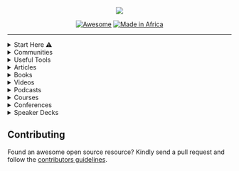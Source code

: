 <div align="center">
  
![](https://repository-images.githubusercontent.com/283972796/ccf68e00-d30c-11ea-9a44-9bd671232ecc)

[![Awesome](https://cdn.rawgit.com/sindresorhus/awesome/d7305f38d29fed78fa85652e3a63e154dd8e8829/media/badge.svg)](https://github.com/sindresorhus/awesome) [![Made in Africa](https://img.shields.io/badge/Made%20in-Africa-008751.svg?style=flat-square)](https://github.com/oscafrica/awesome-open-source)

</div>

---

<details>
  <summary>
    Start Here ⚠️
  </summary
    <br />
    <br /> 
    
   - [Projects for new contributors](https://github.com/showcases/great-for-new-contributors) - A collection of projects that have a history and reputation for being welcoming to new open-source contributors.
   - [Tools for Open Source](https://github.com/collections/tools-for-open-source) - A collection of software to make running your open source project a little bit easier.
   - [Open Source Programs](https://github.com/tapaswenipathak/Open-Source-Programs) — A detailed list of paid and unpaid open source programs and internships.
   - [Made in Nigeria](https://github.com/acekyd/made-in-nigeria) — A curation of awesome tools built by Nigerians 🇳🇬.
   - [Made in Kenya](https://github.com/MadeInKenya/madeinkenya.github.io) — A curation of awesome tools built by Kenyans 🇰🇪.
   - [Made in Ghana](https://github.com/viclotana/MadeInGhana) — A curation of awesome tools built by Ghanaians 🇬🇭.
   - [Made in Zambia](https://github.com/ZambianTech/made-in-zambia) — A curation of awesome tools built by Zambians 🇿🇲.
    
</details>

<details>
  <summary>
    Communities
  </summary
    <br />
    <br />
    
   - [Open Source Community Africa](https://oscafrica.org)
   - [Open Source Initiative](https://opensource.org)
   - [The Linux Foundation](https://www.linuxfoundation.org)
   - [GNOME Community](https://wiki.gnome.org/Community)
   - [EddieHub Community](https://github.com/EddieHubCommunity)
   - [OSS Cameroon](https://github.com/osscameroon)
   - [DVS Tech Community](https://github.com/dvstechlabs)
   - [KDE Community](https://community.kde.org)
   - [FOSS Asia](https://fossasia.org)
    
</details>
  
<details>
  <summary>
    Useful Tools
  </summary
    <br />
    <br />
    
   - [Awesome Open Source](https://awesomeopensource.com) - Find and compare 326,000+ open source projects.
   - [Open Sauced](https://opensauced.pizza) - An intelligence platform for OSS developers and maintainers with deep insights.
   - [FossFox OSS Jobs](https://fossfox.com) - Work with open-source and get paid for it by finding products hiring engineering talent.
   - [Open Collective](https://opencollective.com) - Manage your finances so everyone can see where money comes from and where it goes.
   - [CodeTriage](https://codetriage.com) - Personalized OSS issues delivered directly to your inbox. 
   - [Good First Issue](https://goodfirstissue.dev) - A collection of easy pickings from popular OSS projects.
   - [Good First Issues](https://goodfirstissues.com) - Find great OSS projects, discover issues and repositories with good first issue and help wanted labels.
   - [Up For Grabs](https://up-for-grabs.net) - A list of projects which have curated tasks specifically for new contributors.
   - [First Contributions](https://firstcontributions.github.io) - A hands-on tutorial that walks you through contributions workflow on GitHub.
   - [Contributor Ninja](https://contributor.ninja) - A platform to find GitHub issues in several languages.
   - [Gauger](https://gauger.io/contrib) - Find beginner friendly OSS projects to work on.
   - [24 Pull Requests](https://24pullrequests.com) - A collection of OSS projects tickets that are good for new contributors and guides for contributing.
   - [Issue Hub](https://issuehub.pro/) - Contribute to open source by searching issue labels to find the right project for you.
   - [Pull Request Roulette](https://pullrequestroulette.com) - A list of pull requests submitted for review, belonging to open source projects hosted on GitHub.
   
</details>

<details>
  <summary>
     Articles
  </summary
    <br />
    <br />
    
   - [Open Source Guides](https://opensource.guide)
   - [Make your first open-source contribution](https://dev.to/denicmarko/make-your-first-open-source-contribution-4b0n)
   - [How to become an Open Source Contributor](https://taskwarrior.org/docs/first_time.html)
   - [Getting started with contributing to open source](https://stackoverflow.blog/2020/08/03/getting-started-with-contributing-to-open-source/)
   - [How To Contribute To Open Source: Getting Started With Git](https://www.digitalocean.com/community/tutorials/how-to-contribute-to-open-source-getting-started-with-git)
   - [How getting into Open Source has been awesome for me](https://kentcdodds.com/blog/how-getting-into-open-source-has-been-awesome-for-me)
   - [How To Maintain Open-Source Software Projects](https://www.digitalocean.com/community/tutorials/how-to-maintain-open-source-software-projects)
   - [Your First PR](https://yourfirstpr.github.io/)
   - [How To Get Started In Open Source](https://readwrite.com/2014/10/10/open-source-diversity-how-to-contribute/)
   - [The Definitive Guide to Contributing to Open Source](https://www.freecodecamp.org/news/the-definitive-guide-to-contributing-to-open-source-900d5f9f2282/)
   - [Evaluating Open Source Projects](https://producingoss.com/en/evaluating-oss-projects.html)
   - [A Beginner’s Very Bumpy Journey Through The World of Open Source](https://www.freecodecamp.org/news/a-beginners-very-bumpy-journey-through-the-world-of-open-source-4d108d540b39/)
   - [5 tips for getting involved in open source projects on github](https://fasani.hashnode.dev/5-tips-for-getting-involved-in-open-source-projects-on-github-ckdrmibup00unfzs1e56ugo1q)
   - [How to Be a Good Open Source Project Owner – The Ultimate Guide](https://www.freecodecamp.org/news/ultimate-owners-guide-to-open-source/)
   - [The Ultimate Guide to Open Source](https://www.freecodecamp.org/news/the-ultimate-guide-to-open-source/) 
   - [Making clean PR for Open Source Contributors (PEP 8 Style)](https://ayush-raj-blogs.hashnode.dev/making-clean-pr-for-open-source-contributors-pep-8-style)
   - [Ways you can contribute to Open Source](https://movi.hashnode.dev/10-ways-you-can-contribute-to-open-source-ckfljitve00cspds1d0cmbzv2)
   - [Getting Started With Open-Source: How To Contribute](https://catalins.tech/getting-started-with-open-source-how-to-contribute)
   - [Step by step guide to contributing on GitHub](https://www.dataschool.io/how-to-contribute-on-github/)
   - [Open Source contributions: A catalyst for growth](https://edidiongasikpo.com/open-source-contributions-a-catalyst-for-growth)
   - [Contributing to Open Source projects](https://www.codemotion.com/magazine/dev-hub/backend-dev/contributing-to-open-source-projects/)
   - [A guide to making open source contributions](https://pulkitsinghdev.hashnode.dev/how-to-contribute-to-open-source)
   - [How to Contribute to Open-Source Projects](https://rubygarage.org/blog/how-contribute-to-open-source-projects)
   - [Contribute Beyond Code: Open Source for Everyone](https://dev.to/sigje/contribute-beyond-code-open-source-for-everyone-593j)
   - [Beginner's Guide to Open Source Contribution](https://ololade.hashnode.dev/series/beginners-guide-to-open-source-contribution)
   - [The beginner's guide to contributing to a GitHub project](https://akrabat.com/the-beginners-guide-to-contributing-to-a-github-project/)
   - [The beginner's guide to contributing to Open Source](https://www.works-hub.com/learn/the-beginners-guide-to-contributing-to-open-source-4a526)
   - [The Technical Writer's Guide To Contributing To Open Source Projects](https://edidiongasikpo.com/the-technical-writers-guide-to-contributing-to-open-source-projects)
   - [How to Contribute to Open Source Projects – A Beginner's Guide](https://www.freecodecamp.org/news/how-to-contribute-to-open-source-projects-beginners-guide/)
   - [The Ultimate Guide to Open Source](https://www.freecodecamp.org/news/the-ultimate-guide-to-open-source/)
   - [How to Choose and Care for a Secure Open Source Project](https://www.freecodecamp.org/news/how-to-choose-and-care-for-a-secure-open-source-project/)
   - [The Ultimate Owners Guide to Open Source](https://www.freecodecamp.org/news/ultimate-owners-guide-to-open-source/)
   - [Open Source Stamina](https://kentcdodds.com/blog/open-source-stamina)
   - [Why You Should Start Contributing to Open Source Software Right Now](https://www.freecodecamp.org/news/why-you-should-start-contributing-to-open-source-software-right-now/)
   - [The Pros and Cons of Open Source Software Development](https://www.freecodecamp.org/news/what-is-great-about-developing-open-source-and-what-is-not/)
   - [Building the Open Source Community We Want](https://kentcdodds.com/blog/building-the-open-source-community-we-want)
   - [How I learn an Open Source Codebase](https://kentcdodds.com/blog/how-i-learn-an-open-source-codebase)
   - [Introducing: How to Contribute to Open Source](https://kentcdodds.com/blog/introducing-how-to-contribute-to-open-source)
   - [What open source project should I contribute to?](https://kentcdodds.com/blog/what-open-source-project-should-i-contribute-to)
   - [First Timers Only](https://kentcdodds.com/blog/first-timers-only)
   - [Get Involved In Open Source Today](https://www.hanselman.com/blog/GetInvolvedInOpenSourceTodayHowToContributeAPatchToAGitHubHostedOpenSourceProjectLikeCode52.aspx)
   - [Why open source?](https://ben.balter.com/2015/11/23/why-open-source/)
   - [Tips for growing communities around your open source project](https://ben.balter.com/2017/11/10/twelve-tips-for-growing-communities-around-your-open-source-project/)
   - [Best practices in open source: internal collaboration](https://ben.balter.com/2015/03/08/open-source-best-practices-internal-collaboration/)
   - [Best practices in open source: external collaboration](https://ben.balter.com/2015/03/17/open-source-best-practices-external-engagement/)
   - [Why you shouldn’t write your own open source license](https://ben.balter.com/2016/08/01/why-you-shouldnt-write-your-own-open-source-license/)
   - [Everything an open source maintainer might need to know about open source licensing](https://ben.balter.com/2017/11/28/everything-an-open-source-maintainer-might-need-to-know-about-open-source-licensing/)
   - [Self-taught Software Developers: Why Open Source is important to us](https://medium.com/rocknnull/self-taught-software-engineers-why-open-source-is-important-to-us-fe2a3473a576)
   - [So you wanna open source a project, eh?](https://dev.to/captainsafia/so-you-wanna-open-source-a-project-eh-5779)
   - [Why I love contributing to open source software](https://www.errietta.me/blog/open-source/)
   - [What Does “Open Source” Even Mean?](https://medium.com/@kenjagan/what-does-open-source-even-mean-p5-js-edition-98c02d354b39)
   - [Tips For New Open Source Maintainers](https://lord.io/oss-tips/)
   - [Scaling Open Source Communities](https://krausefx.com/blog/scaling-open-source-communities)
   - [Kindly Closing Pull Requests](https://github.blog/2016-03-15-kindly-closing-pull-requests/)
   - [OSS project maintainer notes](https://www.jeffgeerling.com/blog/2016/why-i-close-prs-oss-project-maintainer-notes)
   - [My condolences, you’re now the maintainer of a popular open source project](https://danielbachhuber.com/2016/06/26/my-condolences-youre-now-the-maintainer-of-a-popular-open-source-project/)
   - [What success really looks like in open source](https://medium.com/@nayafia/what-success-really-looks-like-in-open-source-2dd1facaf91c#.pbieg7stv)
   - [Advice To Open Source Project Contributors](https://taskwarrior.org/docs/advice.html)
   - [How To Contribute To Open-Source Projects As A Beginner](https://daily.dev/blog/how-to-contribute-to-open-source-projects-as-a-beginner)
   - [Open Source Projects](https://www.upgrad.com/blog/tag/open-source-projects/)
   - [Open Source Projects Ideas](https://www.upgrad.com/blog/tag/open-source-project-ideas/)
   - [Everything Open Source](https://logique.hashnode.dev/everything-open-source-cky8brlwv0rxd5ns1c3jn61aw)
   
</details>

<details>
  <summary>
    Books
  </summary
    <br />
    <br />
    
   - [Producing Open Source Software: How To Run A Successful Free Software Project](https://www.amazon.com/Producing-Open-Source-Software-Successful/dp/0596007590)
   - [Forge Your Future with Open Source: Build Your Skills. Build Your Network. Build the Future of Technology](https://www.amazon.com/Forge-Your-Future-Open-Source/dp/1680503014)
   - [Open (Source) for Business: A Practical Guide to Open Source Software Licensing - Third Edition](https://www.amazon.com/dp/B086G6XDM1?tag=uuid10-20)
   - [Open Source Static Code Analysis Tool A Complete Guide](https://www.amazon.com/Source-Static-Analysis-Complete-Guide/dp/0655942386?tag=uuid10-20)
   - [Open Source Governance A Complete Guide](https://www.amazon.com/Open-Source-Governance-Complete-Guide/dp/0655943102?tag=uuid10-20)
   - [Open Source Notebook: Open Sourcerer](https://www.amazon.com/Open-Source-Notebook-Sourcerer-Inches/dp/1700126016?tag=uuid10-20)
   - [Open Sources: Voices from the Open Source Revolution](https://www.amazon.com/dp/1565925823?tag=uuid10-20)
   - [Working in Public: The Making and Maintenance of Open Source Software](https://www.amazon.com/Working-Public-Making-Maintenance-Software/dp/0578675862/ref=sr_1_2?dchild=1&keywords=open+source&qid=1627244642&s=books&sr=1-2)
   - [Entreprenerd: Building a Multi-Million-Dollar Business with Open Source Software](https://www.amazon.com/Entreprenerd-Building-Multi-Million-Dollar-Business-Software-ebook/dp/B09516H7LY/ref=sr_1_3?dchild=1&keywords=open+source&qid=1627244690&s=books&sr=1-3)
   - [Intellectual Property and Open Source: A Practical Guide to Protecting Code](https://www.amazon.com/Intellectual-Property-Open-Source-Protecting/dp/0596517963/ref=sr_1_12?dchild=1&keywords=open+source&qid=1627244690&s=books&sr=1-12)
   - [Understanding Open Source and Free Software Licensing](https://www.amazon.com/Understanding-Open-Source-Software-Licensing/dp/0596005814/ref=pd_bxgy_img_1/142-0255904-0756168?pd_rd_w=2AAiV&pf_rd_p=c64372fa-c41c-422e-990d-9e034f73989b&pf_rd_r=B56H43PW2MBZGSZPDKRA&pd_rd_r=f8e98e8b-1fb6-4dee-a617-64adcc48343d&pd_rd_wg=OkEwO&pd_rd_i=0596005814&psc=1)
   - [Open Source Licensing: Software Freedom and Intellectual Property Law](https://www.amazon.com/Open-Source-Licensing-Software-Intellectual/dp/0131487876/ref=pd_sbs_2/142-0255904-0756168?pd_rd_w=O2Jmx&pf_rd_p=3676f086-9496-4fd7-8490-77cf7f43f846&pf_rd_r=WFVCK53MGCMWXHP5TT0F&pd_rd_r=cba59fe4-8139-4165-b7e5-a37b50150f71&pd_rd_wg=Zlc9T&pd_rd_i=0131487876&psc=1)
   - [The Open Source Alternative](https://www.amazon.com/Open-Source-Alternative-Understanding-Opportunities/dp/0470194952/ref=pd_sim_5/142-0255904-0756168?pd_rd_w=NYlLz&pf_rd_p=6caf1c3a-a843-4189-8efc-81b67e85dc96&pf_rd_r=72BSPQAVZSVV5WAF481P&pd_rd_r=30cf2ab6-d784-4e41-a069-c492a0a8d918&pd_rd_wg=dE9El&pd_rd_i=0470194952&psc=1)
   - [Open Source Property: Volume 1](https://www.amazon.com/Open-Source-Property-Jeremy-Sheff/dp/B08GG2DN9M/ref=sr_1_14?dchild=1&keywords=open+source&qid=1627244690&s=books&sr=1-14)
   - [Open Source Property: Volume 2](https://www.amazon.com/Open-Source-Property-Jeremy-Sheff/dp/B08GFYF69C/ref=pd_bxgy_img_1/142-0255904-0756168?pd_rd_w=MTuUy&pf_rd_p=c64372fa-c41c-422e-990d-9e034f73989b&pf_rd_r=0SGKXTNNH99N8P6WSB9K&pd_rd_r=b2f3385b-db10-4aec-bde8-24d5b5e3bec2&pd_rd_wg=LoMPm&pd_rd_i=B08GFYF69C&psc=1)
   - [Embracing Insanity: Open Source Software Development](https://www.amazon.com/Embracing-Insanity-Source-Software-Development/dp/0672319896/ref=sr_1_46?dchild=1&keywords=open+source&qid=1627245304&s=books&sr=1-46)
   - [The Success of Open Source](https://www.amazon.com/Success-Open-Source-Steven-Weber/dp/0674018583)
   - [The Architecture Of Open Source Applications](https://www.amazon.com/Architecture-Open-Source-Applications/dp/1257638017/ref=as_li_ss_tl?keywords=open+source&qid=1579288709&sr=8-12&linkCode=sl1&tag=solutionsre04-20&linkId=41cd4b50c76820c83cb477021a850822&language=en_US)
   - [The Architecture of Open Source Applications, Volume II: Structure, Scale, and a Few More Fearless Hacks](https://www.amazon.com/Architecture-Open-Source-Applications-Structure-ebook/dp/B008940UYK)
   - [Open Source for the Enterprise: Managing Risks, Reaping Rewards](https://www.amazon.com/Open-Source-Enterprise-Managing-Reaping/dp/0596101198)
   - [Perspectives on Free and Open Source Software (The MIT Press)](https://www.amazon.com/Perspectives-Free-Source-Software-Press/dp/0262562278)
   - [The Performance of Open Source Applications](https://www.amazon.com/Performance-Open-Source-Applications/dp/1304488780)
   - [Rebel Code: Linux and the Open Source Revolution](https://www.amazon.com/Rebel-Code-Linux-Source-Revolution-ebook/dp/B005I57NZ2/ref=as_li_ss_tl?keywords=open+source&qid=1579289424&refinements=p_72:2661619011&rnid=2661617011&sr=8-57&linkCode=sl1&tag=solutionsre04-20&linkId=61398f18974ba77ed7bfc6ccf4972330&language=en_US)
   
</details>
    
<details>
  <summary>
    Videos
  </summary
    <br />
    <br />
    
   - [The Rise Of Open-Source Software](https://www.youtube.com/watch?v=SpeDK1TPbew)
   - [Contributing to Open Source on GitHub for beginners](https://www.youtube.com/watch?v=k6KcaMffxac)
   - [What is Open Source Software](https://www.youtube.com/watch?v=1ehpgbb3XD0)
   - [How Open Source Changed My Life with Max Stoiber](https://www.youtube.com/watch?v=ifq3xhik8tE)
   - [Open Source vs. Closed Source Software](https://www.youtube.com/watch?v=2q91vTvc7YE)
   - [How to Build an Open Source Business](https://www.youtube.com/watch?v=c9SJAPxU5bs)
   - [How do I start working with Open Source and GitHub?](https://www.youtube.com/watch?v=lyiBnyPPnG4)
   - [The mind behind Linux | Linus Torvalds](https://www.youtube.com/watch?v=o8NPllzkFhE)
   - [Panel: Open source in Africa](https://www.youtube.com/watch?v=CFvwIX-gjSI)
   - [Complete Guide to Open Source - How to Contribute](https://youtu.be/yzeVMecydCE)
   - [Tips for contributing to Open Source with Github](https://youtu.be/kP-rEaamgHM)
   - [Managing an Open Source Project](https://www.youtube.com/watch?v=zCJyiBu12Jw)
   - [Level Up as an Open Source Contributor](https://youtu.be/pASY8b8QWcs)
   - [Getting Into Open Source for Fun & Profit](https://youtu.be/b_e-Uzag31w)
   - [How open source has made me and the stuff I make better](https://www.youtube.com/watch?v=6mtPPkKchcQ)
   - [Building The Open Source Community We Want](https://www.youtube.com/watch?v=OGeoH-sqePE)
   - [Managing an Open Source Project - UtahJS](https://www.youtube.com/watch?v=jKI1Kj5VXqE)
   - [Open Sourcing Your Stuff](https://www.youtube.com/watch?v=Zlu3QvuwruY)
   - [Pieter Hintjens - Building Open Source Communities](https://youtu.be/uzxcILudFWM)
   - [Contributing to Open Source for the first time](https://youtu.be/c6b6B9oN4Vg)
   - [Getting started with Open Source & GitHub](https://youtu.be/3HqN-YS8eso)
   - [How to contribute to Open Source?](https://www.youtube.com/watch?v=LvkRaIKX1L8)
   - [Contributing to Open Source](https://www.youtube.com/watch?v=vcLlsnH7r8k)
   - [Why Open Source Contribution is Essential to your Business ](https://www.youtube.com/watch?v=figcsHHHT0o)
   - [A Million Ways To Contribute To Open Source; It’s Not Just About Code](https://www.youtube.com/watch?v=qeuu_aSPlao)
   - [A Newcomer's Guide to Open Source Contribution](https://www.youtube.com/watch?v=8QaezVWLydM)
   - [How to Open Source Like a Pro](https://www.youtube.com/watch?v=MT6M_sqAuZo)
   - [How I Started Contributing to Open Source and Why You Should Too](https://www.youtube.com/watch?v=GAqfMNB-YBU)
   - [Jessica McKellar: Contribute with me! Getting started with open source development](https://www.youtube.com/watch?v=k17GqN9dT3Q)
   - [Make Your First Open Source Contribution || Beginners Guide to Open Source](https://www.youtube.com/watch?v=9yx3XZq4JxM)
   - [How To Get Started With Open Source](https://www.youtube.com/watch?v=GbqSvJs-6W4)
   - [A Practical Guide to Open Source Contribution](https://www.youtube.com/watch?v=Y6k_pW_7yLI)
   - [How to start with Open Source software contributions](https://www.youtube.com/watch?v=Tq4RZ-JH6aM)
   - [The Open Source Contributor Funnel: Turning Users Into Maintainers](https://www.youtube.com/watch?v=OsOZpF6LFcw)
   - [Contributing to Open-Source Projects as a New Python Developer: How to Do It](https://www.youtube.com/watch?v=jTTf4oLkvaM)
   - [A new way to contribute to open source](https://www.youtube.com/watch?v=FYkBA9epUEk)
   - [Starting an Open Source Project](https://www.youtube.com/watch?v=nKfl3EQ0twg)
   - [How to contribute to OPEN SOURCE projects on Github](https://www.youtube.com/watch?v=b_aF5zk22cA)
   - [How to find Github Repos to contribute to](https://www.youtube.com/watch?v=W7AewHnxMig)
   - [I want you to contribute to open source](https://www.youtube.com/watch?v=hwdeUG_gySI)
   - [Complete Guide to Open Source Contributions](https://www.youtube.com/watch?v=RHETubkhjY8&list=PLR0CKdeR_FyscaxEksDVXc4UQvlOFLYS6&t=0s)
   - [Get started with Open Source](https://www.youtube.com/watch?v=Y5HIJeR9hk0)
   
</details>
  
<details>
  <summary>
    Podcasts
  </summary
    <br />
    <br />
    
   - [Ubuntu Podcast](https://ubuntupodcast.org) - Latest news and issues facing Ubuntu users and Free Software fans in general.
   - [Command Line Heroes](https://www.redhat.com/en/command-line-heroes) - Epic true tales of how developers, programmers, hackers, geeks, and open source rebels are revolutionizing the technology landscape.
   - [The README Podcast](https://github.com/readme/podcast)- On The ReadME Podcast, we take a look behind the scenes of the most impactful open source projects and the developers who make them happen.
   - [FLOSS Weekly](https://twit.tv/shows/floss-weekly) - FLOSS all about Free Libre Open Source Software with talks with the most interesting and important people in the Open Source and Free Software community.
   - [The Open Source Way](https://podcasts.google.com/feed/aHR0cHM6Ly9wb2RjYXN0Lm9wZW5zYXAuaW5mby9vcGVuLXNvdXJjZS13YXkvZmVlZC9tcDMv?ep=14) - This podcast is about the difference, value or drop that open source can be. Each episode we talk with experts about open source related topics and why they do it the open source way.
   - [The Changelog: Software Development, Open Source](https://podcasts.google.com/feed/aHR0cHM6Ly9jaGFuZ2Vsb2cuY29tL3BvZGNhc3QvZmVlZA) - Conversations with the hackers, leaders, and innovators of the software world. This is a polyglot podcast. All programming languages, platforms, and communities are welcome. Open source moves fast. Keep up.
   - [LINUX Unplugged](https://podcasts.google.com/feed/aHR0cHM6Ly9saW51eHVucGx1Z2dlZC5jb20vcnNz) - An open show powered by community LINUX Unplugged takes the best attributes of open collaboration and turns it into a weekly show about Linux.
   - [Linux Weekly Daily Wednesday](https://podcasts.google.com/feed/aHR0cHM6Ly9saW51eGdhbWVjYXN0LmNvbS9mZWVkL2x3ZHdtcDMv) - A weekly dose of all thing Linux and open source with a slice of Pi for good measure.
   - [Open Source – Software Engineering Daily](https://podcasts.google.com/feed/aHR0cHM6Ly9zb2Z0d2FyZWVuZ2luZWVyaW5nZGFpbHkuY29tL2NhdGVnb3J5L29wZW4tc291cmNlL2ZlZWQv?sa=X&ved=0CAMQ4aUDahcKEwig76j7qfzxAhUAAAAAHQAAAAAQDg) - Open source technology episodes of Software Engineering Daily. At the gym or on your commute, you can listen to long-form interviews about software engineering. After every episode, you should feel like you are 1% better at understanding how the software works.
   - [Reality 2.0](https://podcasts.google.com/feed/aHR0cHM6Ly93d3cucmVhbGl0eTJjYXN0LmNvbS9yc3M) - Join Linux and Open Source advocates, Doc Searls and Katherine Druckman, as they navigate the new digital world, covering topics related to Linux and Open Source, as well as digital privacy, security, and other current issues.
   - [Impactful Open Source](https://podcasts.google.com/feed/aHR0cHM6Ly9mZWVkcy5maXJlc2lkZS5mbS9pbXBhY3RmdWxvcGVuc291cmNlL3Jzcw) - We seek out stories of open source successes, moving from beyond source code and into the world at large. We focus on code that didn't just turn into a large enterprise business, but which passed through universities, cities, governments, and the world to make a real difference in people's lives. Our guests are open sorcerers, academics, open-source program officers, and everyone in between.
   - [The Craft Of Open Source](https://podcasts.google.com/feed/aHR0cHM6Ly9mZWVkcy5wb2RldGl6ZS5jb20vcnNzLy1tUmxFdmJ6dQ?ep=14) - This bi-weekly show is focused on the ins and outs of the Open Source Software Community. Join Ben as he speaks with the brightest minds that have brought us some of the most adopted technologies on earth. Each episode is an interview with creators, maintainers, entrepreneurs, and key contributors to the open-source community.
   - [Open Source For Business](https://podcasts.google.com/feed/aHR0cHM6Ly9hbmNob3IuZm0vcy8yZWI0ZTczMC9wb2RjYXN0L3Jzcw?sa=X&ved=0CBYQ27cFahcKEwjgis64qvzxAhUAAAAAHQAAAAAQFw) - Your company uses open-source software but needs to better understand how to effectively manage it. In this podcast, Eunice Chendjou and Henry Badgery host interviews with some of the world's top experts that sit at the intersection of business and open source.
   - [Open Source Voices](https://podcasts.google.com/feed/aHR0cHM6Ly93d3cub3BlbnNvdXJjZXZvaWNlcy5vcmcvcnNz) - After years of producing Linux, BSD, and Other Open Source Podcasts, I came to the realization that we almost always focus on technology. It makes sense, we all love tech, that's why we are who we are. But the community we are apart of is full of varied and fascinating people that make that tech. This is my attempt to highlight the people who are helping us dream up and build the future around us.
   - [Scotland Open Source](https://podcasts.google.com/feed/aHR0cHM6Ly93d3cuc3ByZWFrZXIuY29tL3Nob3cvNDQyMTMyNC9lcGlzb2Rlcy9mZWVk?sa=X&ved=0CDMQ27cFahcKEwjIjrfEqbjxAhUAAAAAHQAAAAAQAg) - Scotland Open Source talks to maintainers, advocates, and companies from Scotland's vibrant open source community. Hosted by Ashley Nicolson, we have in-depth conversations on all aspects of the open-source often from the different perspectives of working full-time in its communities. We also help promote our guests and their projects and generally discuss the importance and impact of open source in the Scottish tech industry. 
   - [Free as in Freedom](https://podcasts.google.com/feed/aHR0cDovL2ZhaWYudXMvZmVlZHMvY2FzdC1tcDMv) - A bi-weekly discussion of legal, policy, and other issues in the open-source and software freedom community (including occasional interviews) from Brooklyn, New York, USA.
   - [Open Source Underdogs](https://podcasts.google.com/feed/aHR0cHM6Ly9vcGVuc291cmNldW5kZXJkb2dzLmNvbS9mZWVkLw?ep=14) - A podcast for entrepreneurs about open-source software. In each episode, we chat with a founder or leader to explore how they are building thriving businesses around open-source software. Our goal is to demystify how entrepreneurs can stay true to their open-source objectives while also building sustainable, profitable businesses that fuel innovation and ensure longevity.
   - [Open Source Creative](https://podcasts.google.com/feed/aHR0cDovL2ZhaWYudXMvZmVlZHMvY2FzdC1tcDMv) - A weekly podcast where I ramble about creativity, process, and open-source software. The show features in-depth discussions about the nature of open-source software and how it relates to doing creative work. And interviews!
   - [The Binary Times Audiocast](https://podcasts.google.com/feed/aHR0cHM6Ly90aGViaW5hcnl0aW1lcy5uZXQvcnNzLW9nZy54bWw) - Linux and open-source tips, tricks, and discussion. Free software, hardware, and modern culture. 
   - [FLOSS For Science](https://podcasts.google.com/feed/aHR0cHM6Ly9mbG9zc2ZvcnNjaWVuY2UuZ2l0aHViLmlvL2ZlZWQueG1s) - Interviews with scientists who are using or developing free and libre open-source software. 
   - [Breaking Into Open Source](https://podcasts.google.com/feed/aHR0cHM6Ly9icmVha2luZ29zLmxpYnN5bi5jb20vcnNz) - Have you ever wondered what would it be to contribute to open-source software? Or is curious about how to get started? Well, wonder no more! In this podcast we let Bob and Josh take us through the tour of the wonderful world of open source, as seen through developers. 
   - [Humans Of Open Source](https://podcasts.google.com/feed/aHR0cHM6Ly9hbmNob3IuZm0vcy80MDU1MjRjOC9wb2RjYXN0L3Jzcw) - A podcast where we explore the human side of working on open-source software. We talk to contributors about how, what, and why they contribute in order to uncover the human element behind the open-source communities that power our digital infrastructure.
   - [Open Source System Podcast](https://podcasts.google.com/feed/aHR0cDovL29wZW5zb3VyY2VzeXN0ZW1wb2RjYXN0LnZmLmlvL2ZlZWQv?sa=X&ved=0CCIQ27cFahcKEwjIjrfEqbjxAhUAAAAAHQAAAAAQAg) - The Open Source System Podcast brings you the latest open source projects and news. We try to focus only on open source software and cover projects that are created in any programming language. If you have a goal to become more involved with open source software then this podcast is for you!
   - [Sustain](https://podcasts.google.com/feed/aHR0cHM6Ly9mZWVkcy5maXJlc2lkZS5mbS9zdXN0YWluL3Jzcw?sa=X&ved=0CDIQ27cFahcKEwjIjrfEqbjxAhUAAAAAHQAAAAAQAg) - Sustain brings together practitioners, sustainers, funders, researchers and maintainers of the open source ecosystem. We have conversations about the health and sustainability of the open source community. We learn about the ins and outs of what ‘open source’ entails in the real world.
  
</details>

<details>
  <summary>
    Courses
  </summary
    <br />
    <br />
    
   - [How to Contribute to an Open Source Project on GitHub](https://egghead.io/courses/how-to-contribute-to-an-open-source-project-on-github)
   - [Identifying How to Contribute to an Open Source Project on GitHub](https://egghead.io/lessons/javascript-identifying-how-to-contribute-to-an-open-source-project-on-github)
   - [Introduction to Open Source](https://www.codecademy.com/learn/introduction-to-open-source)
   
</details>

<details>
  <summary>
    Conferences
  </summary
    <br />
    <br />
    
   - [Open Source Festival](http://festival.oscafrica.org)
   - [Sustain Summit](https://sustainoss.org/events)
   - [Sustain Africa](http://festival.oscafrica.org/sustain-africa)
   - [Open Source Summit Japan](https://events.linuxfoundation.org/open-source-summit-japan)
   - [FOSSASIA Open Tech Summit](https://events.fossasia.org)
   
</details>
  
<details>
  <summary>
    Speaker Decks
  </summary
    <br />
    <br />
    
   - [Effective Documentation: The Key to Open Source Growth](https://slides.com/bolajiayodeji/effective-oss-docs)
   - [The Values of Open Source](https://speakerdeck.com/campoy/the-values-of-open-source)
   - [Version Control with Git and GitHub](https://slides.com/bolajiayodeji/version-control-with-git-and-github)
   - [Introduction to Open Source](https://slides.com/bolajiayodeji/demystifying-open-source)
   
</details>

## Contributing
Found an awesome open source resource? Kindly send a pull request and follow the [contributors guidelines](/CONTRIBUTING.md).
